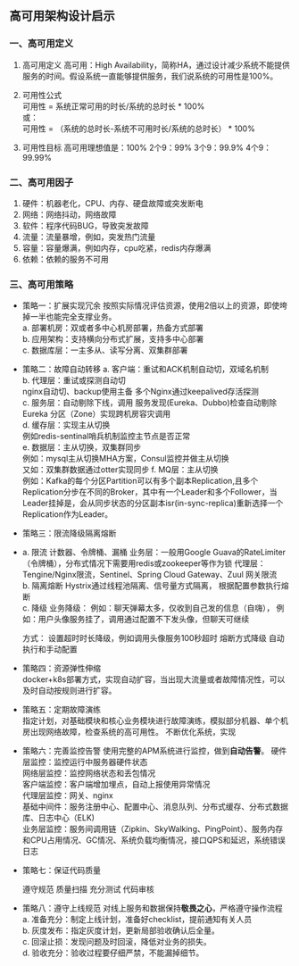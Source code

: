 ## 高可用架构设计启示
### 一、高可用定义
1. 高可用定义
   高可用：High Availability，简称HA，通过设计减少系统不能提供服务的时间。假设系统一直能够提供服务，我们说系统的可用性是100%。
   
2. 可用性公式   
   可用性 = 系统正常可用的时长/系统的总时长 * 100%    
   或：    
   可用性 = （系统的总时长-系统不可用时长/系统的总时长） * 100%
3. 可用性目标
    高可用理想值是：100%
    2个9：99%
    3个9：99.9%
    4个9：99.99%

### 二、高可用因子

1. 硬件：机器老化，CPU、内存、硬盘故障或突发断电
2. 网络：网络抖动，网络故障
3. 软件：程序代码BUG，导致突发故障
4. 流量：流量暴增，例如，突发热门流量
5. 容量：容量爆满，例如内存，cpu吃紧，redis内存爆满
6. 依赖：依赖的服务不可用

### 三、高可用策略

- 策略一：扩展实现冗余
  按照实际情况评估资源，使用2倍以上的资源，即使垮掉一半也能完全支撑业务。    
  a. 部署机房：双或者多中心机房部署，热备方式部署    
  b. 应用架构：支持横向分布式扩展，支持多中心部署    
  c. 数据库层：一主多从、读写分离、双集群部署

- 策略二：故障自动转移
  a. 客户端：重试和ACK机制自动切，双域名机制   
  b. 代理层：重试或探测自动切   
  nginx自动切、backup使用主备
  多个Nginx通过keepalived存活探测    
  c. 服务层：自动剔除下线，调用
   服务发现(Eureka、Dubbo)检查自动剔除   
   Eureka 分区（Zone）实现跨机房容灾调用    
   d. 缓存层：实现主从切换    
   例如redis-sentinal哨兵机制监控主节点是否正常    
   e. 数据层：主从切换，双集群同步    
   例如：mysql主从切换MHA方案，Consul监控并做主从切换   
   又如：双集群数据通过otter实现同步
  f. MQ层：主从切换   
   例如：Kafka的每个分区Partition可以有多个副本Replication,且多个Replication分步在不同的Broker，其中有一个Leader和多个Follower，当Leader挂掉是，会从同步状态的分区副本isr(in-sync-replica)重新选择一个Replication作为Leader。

- 策略三：限流降级隔离熔断   
- a. 限流 计数器、令牌桶、漏桶
  业务层：一般用Google Guava的RateLimiter（令牌桶），分布式情况下需要用redis或zookeeper等作为锁
  代理层：Tengine/Nginx限流，Sentinel、Spring Cloud Gateway、Zuul 网关限流    
  b. 隔离熔断
  Hystrix通过线程池隔离、信号量方式隔离，
  根据配置参数执行熔断    
  c. 降级
  业务降级：
  例如：聊天弹幕太多，仅收到自己发的信息（自嗨），
  例如：用户头像服务挂了，调用通过配置不下发头像，但聊天可继续
    
  方式：
  设置超时时长降级，例如调用头像服务100秒超时
  熔断方式降级
  自动执行和手动配置

- 策略四：资源弹性伸缩   
  docker+k8s部署方式，实现自动扩容，当出现大流量或者故障情况性，可以及时自动按规则进行扩容。


- 策略五：定期故障演练    
  指定计划，对基础模块和核心业务模块进行故障演练，模拟部分机器、单个机房出现网络故障，检查系统的高可用性。
  不断优化系统，实现


- 策略六：完善监控告警
  使用完整的APM系统进行监控，做到**自动告警**。
  硬件层监控：监控运行中服务器硬件状态   
  网络层监控：监控网络状态和丢包情况   
  客户端监控：客户端增加埋点，自动上报使用异常情况   
  代理层监控：网关、nginx    
  基础中间件：服务注册中心、配置中心、消息队列、分布式缓存、分布式数据库、日志中心（ELK)    
  业务层监控：服务间调用链（Zipkin、SkyWalking、PingPoint）、服务内存和CPU占用情况、GC情况、系统负载均衡情况，接口QPS和延迟，系统错误日志   

- 策略七：保证代码质量
  
  遵守规范
  质量扫描
  充分测试
  代码审核

- 策略八：遵守上线规范
  对线上服务和数据保持**敬畏之心**，严格遵守操作流程    
  a. 准备充分：制定上线计划，准备好checklist，提前通知有关人员   
  b. 灰度发布：指定灰度计划，更新局部验收确认后全量。    
  c. 回滚止损：发现问题及时回滚，降低对业务的损失。     
  d. 验收充分：验收过程要仔细严禁，不能漏掉细节。
  

  



  



